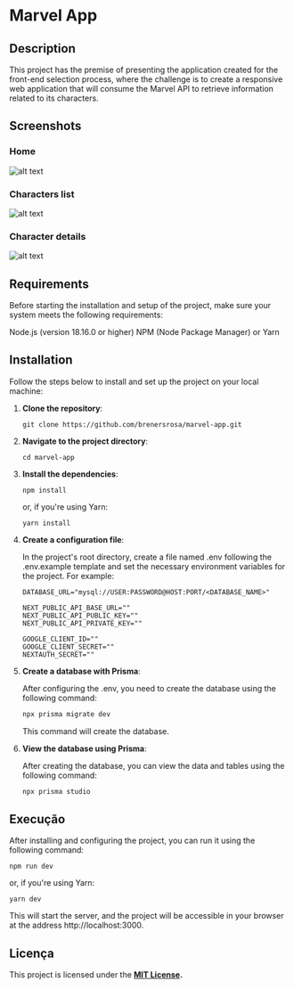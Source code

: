 # Marvel App

## Description

This project has the premise of presenting the application created for the front-end selection process, where the challenge is to create a responsive web application that will consume the Marvel API to retrieve information related to its characters.

## Screenshots

### Home
![alt text](https://raw.githubusercontent.com/brenersrosa/marvel-app/main/public/images/home.png)

### Characters list
![alt text](https://raw.githubusercontent.com/brenersrosa/marvel-app/main/public/images/characters.png)

### Character details
![alt text](https://raw.githubusercontent.com/brenersrosa/marvel-app/main/public/images/character-details.png)

## Requirements

Before starting the installation and setup of the project, make sure your system meets the following requirements:

Node.js (version 18.16.0 or higher)
NPM (Node Package Manager) or Yarn

## Installation

Follow the steps below to install and set up the project on your local machine:

1. **Clone the repository**:

   ```shell
   git clone https://github.com/brenersrosa/marvel-app.git
   ```

2. **Navigate to the project directory**:

   ```shell
   cd marvel-app
   ```

3. **Install the dependencies**:

   ```shell
   npm install
   ```

   or, if you're using Yarn:

   ```shell
   yarn install
   ```

4. **Create a configuration file**:
    
    In the project's root directory, create a file named .env following the .env.example template and set the necessary environment variables for the project. For example:
    
    ```
    DATABASE_URL="mysql://USER:PASSWORD@HOST:PORT/<DATABASE_NAME>"
    
    NEXT_PUBLIC_API_BASE_URL=""
    NEXT_PUBLIC_API_PUBLIC_KEY=""
    NEXT_PUBLIC_API_PRIVATE_KEY=""

    GOOGLE_CLIENT_ID=""
    GOOGLE_CLIENT_SECRET=""
    NEXTAUTH_SECRET=""
    ```
    

5. **Create a database with Prisma**:

    After configuring the .env, you need to create the database using the following command:

    ```bash
    npx prisma migrate dev
    ```
    
    This command will create the database.

6. **View the database using Prisma**:

    After creating the database, you can view the data and tables using the following command:

    ```bash
    npx prisma studio
    ```

## Execução

After installing and configuring the project, you can run it using the following command:

```shell
npm run dev
```

or, if you're using Yarn:

```shell
yarn dev
```

This will start the server, and the project will be accessible in your browser at the address http://localhost:3000.

## Licença

This project is licensed under the **[MIT License](https://opensource.org/license/mit/).**